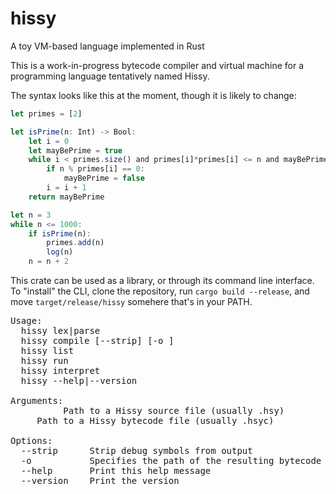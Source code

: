 # hissy
A toy VM-based language implemented in Rust

This is a work-in-progress bytecode compiler and virtual machine for a programming language tentatively named Hissy.

The syntax looks like this at the moment, though it is likely to change:
```js
let primes = [2]

let isPrime(n: Int) -> Bool:
	let i = 0
	let mayBePrime = true
	while i < primes.size() and primes[i]*primes[i] <= n and mayBePrime:
		if n % primes[i] == 0:
			mayBePrime = false
		i = i + 1
	return mayBePrime

let n = 3
while n <= 1000:
	if isPrime(n):
		primes.add(n)
		log(n)
	n = n + 2
```

This crate can be used as a library, or through its command line interface. To "install" the CLI, clone the repository, run `cargo build --release`, and move `target/release/hissy` somehere that's in your PATH.

<pre>
Usage:
  hissy lex|parse <src>
  hissy compile [--strip] [-o <bytecode>] <src>
  hissy list <bytecode>
  hissy run <bytecode>
  hissy interpret <src>
  hissy --help|--version

Arguments:
  <src>        Path to a Hissy source file (usually .hsy)
  <bytecode>   Path to a Hissy bytecode file (usually .hsyc)

Options:
  --strip      Strip debug symbols from output
  -o           Specifies the path of the resulting bytecode
  --help       Print this help message
  --version    Print the version
</pre>
